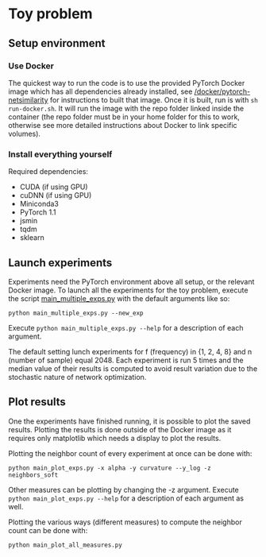 # Toy problem

## Setup environment

### Use Docker

The quickest way to run the code is to use the provided PyTorch Docker image which has all dependencies already installed, see [/docker/pytorch-netsimilarity](/docker/pytorch-netsimilarity) for instructions to built that image.
Once it is built, run is with ```sh run-docker.sh```. It will run the image with the repo folder linked inside the container (the repo folder must be in your home folder for this to work, otherwise see more detailed instructions about Docker to link specific volumes).

### Install everything yourself

Required dependencies:
- CUDA (if using GPU)
- cuDNN (if using GPU)
- Miniconda3
- PyTorch 1.1
- jsmin
- tqdm
- sklearn

## Launch experiments

Experiments need the PyTorch environment above all setup, or the relevant Docker image.
To launch all the experiments for the toy problem, execute the script [main_multiple_exps.py](main_multiple_exps.py) with the default arguments like so:
```
python main_multiple_exps.py --new_exp
```
Execute ```python main_multiple_exps.py --help``` for a description of each argument.

The default setting lunch experiments for f (frequency) in {1, 2, 4, 8} and n (number of sample) equal 2048. Each experiment is run 5 times and the median value of their results is computed to avoid result variation due to the stochastic nature of network optimization.

## Plot results

One the experiments have finished running, it is possible to plot the saved results.
Plotting the results is done outside of the Docker image as it requires only matplotlib which needs a display to plot the results.

Plotting the neighbor count of every experiment at once can be done with:
```
python main_plot_exps.py -x alpha -y curvature --y_log -z neighbors_soft
```
Other measures can be plotting by changing the -z argument. Execute ```python main_plot_exps.py --help``` for a description of each argument as well.

Plotting the various ways (different measures) to compute the neighbor count can be done with:
```
python main_plot_all_measures.py
```
